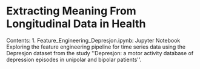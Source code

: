 # Extracting Meaning From Longitudinal Data in Health

Contents:
	1. Feature_Engineering_Depresjon.ipynb: Jupyter Notebook Exploring the feature engineering pipeline for time series data using the Depresjon dataset from the study ''Depresjon: a motor activity database of depression episodes in unipolar and bipolar patients''. 

